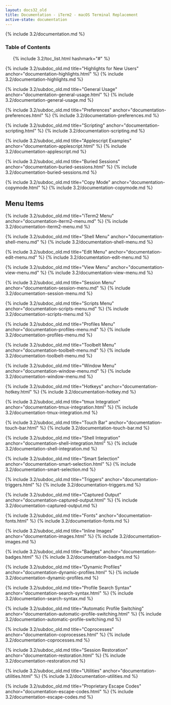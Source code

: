 ```yaml
---
layout: docs32_old
title: Documentation - iTerm2 - macOS Terminal Replacement
active-state: documentation
---
```

{% include 3.2/documentation.md %}

### Table of Contents
<UL>
{% include 3.2/toc_list.html hashmark="#" %}
</UL>

{% include 3.2/subdoc_old.md title="Highlights for New Users" anchor="documentation-highlights.html" %}
{% include 3.2/documentation-highlights.md %}

{% include 3.2/subdoc_old.md title="General Usage" anchor="documentation-general-usage.html" %}
{% include 3.2/documentation-general-usage.md %}

{% include 3.2/subdoc_old.md title="Preferences" anchor="documentation-preferences.html" %}
{% include 3.2/documentation-preferences.md %}

{% include 3.2/subdoc_old.md title="Scripting" anchor="documentation-scripting.html" %}
{% include 3.2/documentation-scripting.md %}

{% include 3.2/subdoc_old.md title="Applescript Examples" anchor="documentation-applescript.html" %}
{% include 3.2/documentation-applescript.md %}

{% include 3.2/subdoc_old.md title="Buried Sessions" anchor="documentation-buried-sessions.html" %}
{% include 3.2/documentation-buried-sessions.md %}

{% include 3.2/subdoc_old.md title="Copy Mode" anchor="documentation-copymode.html" %}
{% include 3.2/documentation-copymode.md %}

<a name="documentation-menu-items.html" />

## Menu Items

{% include 3.2/subdoc_old.md title="iTerm2 Menu" anchor="documentation-iterm2-menu.md" %}
{% include 3.2/documentation-iterm2-menu.md %}

{% include 3.2/subdoc_old.md title="Shell Menu" anchor="documentation-shell-menu.md" %}
{% include 3.2/documentation-shell-menu.md %}

{% include 3.2/subdoc_old.md title="Edit Menu" anchor="documentation-edit-menu.md" %}
{% include 3.2/documentation-edit-menu.md %}

{% include 3.2/subdoc_old.md title="View Menu" anchor="documentation-view-menu.md" %}
{% include 3.2/documentation-view-menu.md %}

{% include 3.2/subdoc_old.md title="Session Menu" anchor="documentation-session-menu.md" %}
{% include 3.2/documentation-session-menu.md %}

{% include 3.2/subdoc_old.md title="Scripts Menu" anchor="documentation-scripts-menu.md" %}
{% include 3.2/documentation-scripts-menu.md %}

{% include 3.2/subdoc_old.md title="Profiles Menu" anchor="documentation-profiles-menu.md" %}
{% include 3.2/documentation-profiles-menu.md %}

{% include 3.2/subdoc_old.md title="Toolbelt Menu" anchor="documentation-toolbelt-menu.md" %}
{% include 3.2/documentation-toolbelt-menu.md %}

{% include 3.2/subdoc_old.md title="Window Menu" anchor="documentation-window-menu.md" %}
{% include 3.2/documentation-window-menu.md %}

{% include 3.2/subdoc_old.md title="Hotkeys" anchor="documentation-hotkey.html" %}
{% include 3.2/documentation-hotkey.md %}

{% include 3.2/subdoc_old.md title="tmux Integration" anchor="documentation-tmux-integration.html" %}
{% include 3.2/documentation-tmux-integration.md %}

{% include 3.2/subdoc_old.md title="Touch Bar" anchor="documentation-touch-bar.html" %}
{% include 3.2/documentation-touch-bar.md %}

{% include 3.2/subdoc_old.md title="Shell Integration" anchor="documentation-shell-integration.html" %}
{% include 3.2/documentation-shell-integration.md %}

{% include 3.2/subdoc_old.md title="Smart Selection" anchor="documentation-smart-selection.html" %}
{% include 3.2/documentation-smart-selection.md %}

{% include 3.2/subdoc_old.md title="Triggers" anchor="documentation-triggers.html" %}
{% include 3.2/documentation-triggers.md %}

{% include 3.2/subdoc_old.md title="Captured Output" anchor="documentation-captured-output.html" %}
{% include 3.2/documentation-captured-output.md %}

{% include 3.2/subdoc_old.md title="Fonts" anchor="documentation-fonts.html" %}
{% include 3.2/documentation-fonts.md %}

{% include 3.2/subdoc_old.md title="Inline Images" anchor="documentation-images.html" %}
{% include 3.2/documentation-images.md %}

{% include 3.2/subdoc_old.md title="Badges" anchor="documentation-badges.html" %}
{% include 3.2/documentation-badges.md %}

{% include 3.2/subdoc_old.md title="Dynamic Profiles" anchor="documentation-dynamic-profiles.html" %}
{% include 3.2/documentation-dynamic-profiles.md %}

{% include 3.2/subdoc_old.md title="Profile Search Syntax" anchor="documentation-search-syntax.html" %}
{% include 3.2/documentation-search-syntax.md %}

{% include 3.2/subdoc_old.md title="Automatic Profile Switching" anchor="documentation-automatic-profile-switching.html" %}
{% include 3.2/documentation-automatic-profile-switching.md %}

{% include 3.2/subdoc_old.md title="Coprocesses" anchor="documentation-coprocesses.html" %}
{% include 3.2/documentation-coprocesses.md %}

{% include 3.2/subdoc_old.md title="Session Restoration" anchor="documentation-restoration.html" %}
{% include 3.2/documentation-restoration.md %}

{% include 3.2/subdoc_old.md title="Utilities" anchor="documentation-utilities.html" %}
{% include 3.2/documentation-utilities.md %}

{% include 3.2/subdoc_old.md title="Proprietary Escape Codes" anchor="documentation-escape-codes.html" %}
{% include 3.2/documentation-escape-codes.md %}

